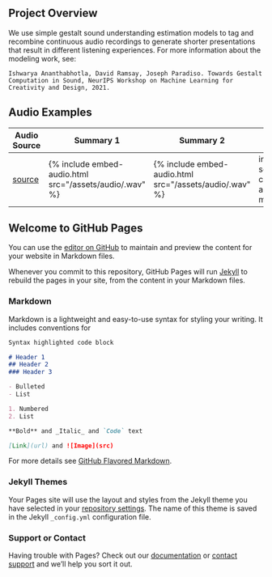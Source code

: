 ## Project Overview

We use simple gestalt sound understanding estimation models to tag and recombine continuous audio recordings to generate shorter presentations that result in different listening experiences.  For more information about the modeling work, see:

```
Ishwarya Ananthabhotla, David Ramsay, Joseph Paradiso. Towards Gestalt Computation in Sound, NeurIPS Workshop on Machine Learning for Creativity and Design, 2021.
```

## Audio Examples

| Audio Source | Summary 1 | Summary 2 | Strategy | 
| ------------ |------------ |------------ |------------ |
| [source](https://aporee.org/maps/?loc=20205&m=roadmap) | {% include embed-audio.html src="/assets/audio/<audio-source-name>.wav" %} | {% include embed-audio.html src="/assets/audio/<audio-source-name>.wav" %} | inversely scaling confusability and memorability |



## Welcome to GitHub Pages

You can use the [editor on GitHub](https://github.com/IshwaryaAnant/audio-stories/edit/main/README.md) to maintain and preview the content for your website in Markdown files.

Whenever you commit to this repository, GitHub Pages will run [Jekyll](https://jekyllrb.com/) to rebuild the pages in your site, from the content in your Markdown files.

### Markdown

Markdown is a lightweight and easy-to-use syntax for styling your writing. It includes conventions for

```markdown
Syntax highlighted code block

# Header 1
## Header 2
### Header 3

- Bulleted
- List

1. Numbered
2. List

**Bold** and _Italic_ and `Code` text

[Link](url) and ![Image](src)
```

For more details see [GitHub Flavored Markdown](https://guides.github.com/features/mastering-markdown/).

### Jekyll Themes

Your Pages site will use the layout and styles from the Jekyll theme you have selected in your [repository settings](https://github.com/IshwaryaAnant/audio-stories/settings/pages). The name of this theme is saved in the Jekyll `_config.yml` configuration file.

### Support or Contact

Having trouble with Pages? Check out our [documentation](https://docs.github.com/categories/github-pages-basics/) or [contact support](https://support.github.com/contact) and we’ll help you sort it out.
